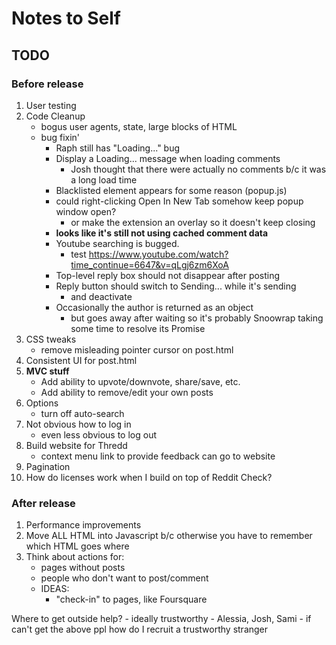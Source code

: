 # Notes to Self
## TODO
### Before release
1. User testing
1. Code Cleanup
    - bogus user agents, state, large blocks of HTML
    - bug fixin'
        - Raph still has "Loading..." bug
        - Display a Loading... message when loading comments
            - Josh thought that there were actually no comments b/c it was a long load time
        - Blacklisted element appears for some reason (popup.js)
        - could right-clicking Open In New Tab somehow keep popup window open?
            - or make the extension an overlay so it doesn't keep closing
        - **looks like it's still not using cached comment data**
        - Youtube searching is bugged.
            - test https://www.youtube.com/watch?time_continue=6647&v=qLgj6zm6XoA
        - Top-level reply box should not disappear after posting
        - Reply button should switch to Sending... while it's sending
            - and deactivate
        - Occasionally the author is returned as an object
            - but goes away after waiting so it's probably Snoowrap taking some
            time to resolve its Promise
1. CSS tweaks
    - remove misleading pointer cursor on post.html
1. Consistent UI for post.html
1. **MVC stuff**
    - Add ability to upvote/downvote, share/save, etc.
    - Add ability to remove/edit your own posts
1. Options
    - turn off auto-search
1. Not obvious how to log in
    - even less obvious to log out
1. Build website for Thredd
    - context menu link to provide feedback can go to website
1. Pagination
1. How do licenses work when I build on top of Reddit Check?
### After release
1. Performance improvements
1. Move ALL HTML into Javascript b/c otherwise you have to remember which HTML goes where
1. Think about actions for:
    - pages without posts
    - people who don't want to post/comment
    - IDEAS:
        - "check-in" to pages, like Foursquare

Where to get outside help?
    - ideally trustworthy
        - Alessia, Josh, Sami
    - if can't get the above ppl how do I recruit a trustworthy stranger
